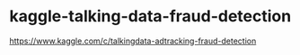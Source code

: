 # kaggle-talking-data-fraud-detection
https://www.kaggle.com/c/talkingdata-adtracking-fraud-detection
